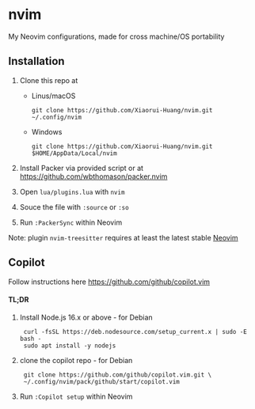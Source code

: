 # nvim
My Neovim configurations, made for cross machine/OS portability

## Installation
1. Clone this repo at

    * Linus/macOS
        
          git clone https://github.com/Xiaorui-Huang/nvim.git ~/.config/nvim
        
    * Windows
        
          git clone https://github.com/Xiaorui-Huang/nvim.git $HOME/AppData/Local/nvim
        
2. Install Packer via provided script or at https://github.com/wbthomason/packer.nvim
3. Open `lua/plugins.lua` with `nvim`
4. Souce the file with `:source` or `:so`
5. Run `:PackerSync` within Neovim

Note: plugin `nvim-treesitter` requires at least the latest stable [Neovim](https://github.com/neovim/neovim/wiki/Installing-Neovim)

## Copilot
Follow instructions here https://github.com/github/copilot.vim

#### TL;DR
1. Install Node.js 16.x or above - for Debian

        curl -fsSL https://deb.nodesource.com/setup_current.x | sudo -E bash -
        sudo apt install -y nodejs


2. clone the copilot repo - for Debian 

        git clone https://github.com/github/copilot.vim.git \
        ~/.config/nvim/pack/github/start/copilot.vim
3. Run `:Copilot setup` within Neovim

